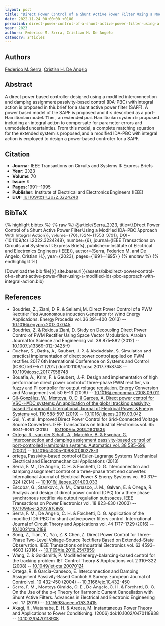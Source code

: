 ```yaml
---
layout: post
title: "Direct Power Control of a Shunt Active Power Filter Using a Modified IDA–PBC Approach With Integral Action"
date: 2022-11-24 00:00:00 +0100
permalink: direct-power-control-of-a-shunt-active-power-filter-using-a-modified-ida-pbc-approach-with-integral-action
year: 2023
authors: Federico M. Serra, Cristian H. De Angelo
category: articles
---
```

 
## Authors
[Federico M. Serra](authors/federico-m-serra), [Cristian H. De Angelo](authors/cristian-h-de-angelo)
 
## Abstract
A direct power based controller designed using a modified interconnection and damping assignment passivity-based control (IDA-PBC) with integral action is proposed in this brief for a shunt active power filter (SAPF). A power based model of the SAPF is proposed and it is described as a port-Hamiltonian model. Then, an extended port Hamiltonian system is proposed including an integral action to compensate for parameter errors and unmodeled uncertainties. From this model, a complete matching equation for the extended system is proposed, and a modified IDA-PBC with integral action is employed to design a power-based controller for a SAPF.
 
## Citation
- **Journal:** IEEE Transactions on Circuits and Systems II: Express Briefs
- **Year:** 2023
- **Volume:** 70
- **Issue:** 6
- **Pages:** 1991--1995
- **Publisher:** Institute of Electrical and Electronics Engineers (IEEE)
- **DOI:** [10.1109/tcsii.2022.3224248](https://doi.org/10.1109/tcsii.2022.3224248)
 
## BibTeX
{% highlight bibtex %}
{% raw %}
@article{Serra_2023,
  title={{Direct Power Control of a Shunt Active Power Filter Using a Modified IDA–PBC Approach With Integral Action}},
  volume={70},
  ISSN={1558-3791},
  DOI={10.1109/tcsii.2022.3224248},
  number={6},
  journal={IEEE Transactions on Circuits and Systems II: Express Briefs},
  publisher={Institute of Electrical and Electronics Engineers (IEEE)},
  author={Serra, Federico M. and De Angelo, Cristian H.},
  year={2023},
  pages={1991--1995}
}
{% endraw %}
{% endhighlight %}
 
[Download the bib file]({{ site.baseurl }}/assets/bib/direct-power-control-of-a-shunt-active-power-filter-using-a-modified-ida-pbc-approach-with-integral-action.bib)
 
## References
- Boudries, Z., Ziani, D. R. & Sellami, M. Direct Power Control of a PWM Rectifier Fed Autonomous Induction Generator for Wind Energy Applications. Energy Procedia vol. 36 391–400 (2013) -- [10.1016/j.egypro.2013.07.045](https://doi.org/10.1016/j.egypro.2013.07.045)
- Boudries, Z. & Rekioua Ziani, D. Study on Decoupling Direct Power Control of PWM Rectifier Using Space Vector Modulation. Arabian Journal for Science and Engineering vol. 38 875–882 (2012) -- [10.1007/s13369-012-0425-9](https://doi.org/10.1007/s13369-012-0425-9)
- Ouchen, S., Betka, A., Gaubert, J. P. & Abdeddaim, S. Simulation and practical implementation of direct power control applied on PWM rectifier. 2017 6th International Conference on Systems and Control (ICSC) 567–571 (2017) doi:10.1109/icosc.2017.7958748 -- [10.1109/icosc.2017.7958748](https://doi.org/10.1109/icosc.2017.7958748)
- Bouafia, A., Krim, F. & Gaubert, J.-P. Design and implementation of high performance direct power control of three-phase PWM rectifier, via fuzzy and PI controller for output voltage regulation. Energy Conversion and Management vol. 50 6–13 (2009) -- [10.1016/j.enconman.2008.09.011](https://doi.org/10.1016/j.enconman.2008.09.011)
- [Gil-González, W., Montoya, O. D. & Garces, A. Direct power control for VSC-HVDC systems: An application of the global tracking passivity-based PI approach. International Journal of Electrical Power &amp; Energy Systems vol. 110 588–597 (2019)](direct-power-control-for-vsc-hvdc-systems-an-application-of-the-global-tracking-passivity-based-pi-approach) -- [10.1016/j.ijepes.2019.03.042](https://doi.org/10.1016/j.ijepes.2019.03.042)
- Gui, Y. et al. Improved Direct Power Control for Grid-Connected Voltage Source Converters. IEEE Transactions on Industrial Electronics vol. 65 8041–8051 (2018) -- [10.1109/tie.2018.2801835](https://doi.org/10.1109/tie.2018.2801835)
- [Ortega, R., van der Schaft, A., Maschke, B. & Escobar, G. Interconnection and damping assignment passivity-based control of port-controlled Hamiltonian systems. Automatica vol. 38 585–596 (2002)](interconnection-and-damping-assignment-passivity-based-control-of-port-controlled-hamiltonian-systems) -- [10.1016/s0005-1098(01)00278-3](https://doi.org/10.1016/s0005-1098(01)00278-3)
- ortega, Passivity-based control of Euler-Lagrange Systems Mechanical Electrical and Electromechanical Applications (2013)
- Serra, F. M., De Angelo, C. H. & Forchetti, D. G. Interconnection and damping assignment control of a three-phase front end converter. International Journal of Electrical Power &amp; Energy Systems vol. 60 317–324 (2014) -- [10.1016/j.ijepes.2014.03.033](https://doi.org/10.1016/j.ijepes.2014.03.033)
- Escobar, G., Stankovic, A. M., Carrasco, J. M., Galvan, E. & Ortega, R. Analysis and design of direct power control (DPC) for a three phase synchronous rectifier via output regulation subspaces. IEEE Transactions on Power Electronics vol. 18 823–830 (2003) -- [10.1109/tpel.2003.810862](https://doi.org/10.1109/tpel.2003.810862)
- Serra, F. M., De Angelo, C. H. & Forchetti, D. G. Application of the modified IDA‐PBC for shunt active power filters control. International Journal of Circuit Theory and Applications vol. 44 1717–1729 (2016) -- [10.1002/cta.2189](https://doi.org/10.1002/cta.2189)
- Song, Z., Tian, Y., Yan, Z. & Chen, Z. Direct Power Control for Three-Phase Two-Level Voltage-Source Rectifiers Based on Extended-State Observation. IEEE Transactions on Industrial Electronics vol. 63 4593–4603 (2016) -- [10.1109/tie.2016.2547859](https://doi.org/10.1109/tie.2016.2547859)
- Wang, Z. & Goldsmith, P. Modified energy-balancing-based control for the tracking problem. IET Control Theory &amp; Applications vol. 2 310–322 (2008) -- [10.1049/iet-cta:20070124](https://doi.org/10.1049/iet-cta:20070124)
- Ortega, R. & García-Canseco, E. Interconnection and Damping Assignment Passivity-Based Control: A Survey. European Journal of Control vol. 10 432–450 (2004) -- [10.3166/ejc.10.432-450](https://doi.org/10.3166/ejc.10.432-450)
- Serra, F. M., Montoya Giraldo, O. D., De Angelo, C. H. & Forchetti, D. G. On the Use of the p-q Theory for Harmonic Current Cancellation with Shunt Active Filters. Advances in Electrical and Electronic Engineering vol. 17 (2019) -- [10.15598/aeee.v17i3.3415](https://doi.org/10.15598/aeee.v17i3.3415)
- Akagi, H., Watanabe, E. H. & Aredes, M. Instantaneous Power Theory and Applications to Power Conditioning. (2006) doi:10.1002/0470118938 -- [10.1002/0470118938](https://doi.org/10.1002/0470118938)

